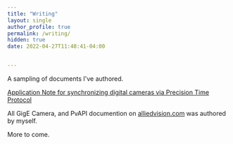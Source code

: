 ```yaml
---
title: "Writing"
layout: single
author_profile: true
permalink: /writing/
hidden: true
date: 2022-04-27T11:48:41-04:00


---
```

A sampling of documents I've authored.

<a href="https://arlinkalenchuk.github.io/assets/ptp-application-note.pdf">Application Note for synchronizing digital cameras via Precision Time Protocol</a> 

All GigE Camera, and PvAPI documention on <a href="https://alliedvision.com">alliedvision.com</a> was authored by myself.

More to come.
